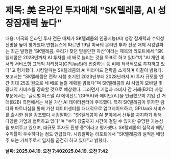 # **제목: 美 온라인 투자매체 "SK텔레콤, AI 성장잠재력 높다"**

  내용: 미국의 온라인 투자 전문 매체가 SK텔레콤의 인공지능(AI) 성장 잠재력과 수익성 전망을 높이 평가했다.연합뉴스에 따르면 19일 미국의 온라인 투자 전문 매체 시킹알파는 최근 발행한 'SK텔레콤, 우리가 찾던 믿을만한 자산'이라는 제목의 리포트에서 "SK텔레콤은 2028년까지 AI 투자를 세 배로 늘리는 것을 목표로 하고 있다"며 "AI 개인 비서와 서비스형 그래픽 처리장치(GPUaaS)에 집중하는 등 AI에 적극적으로 투자하고 있다"고 평가했다. 시킹알파는 SK텔레콤의 AI 피라미드 전략을 소개하며 이같이 밝혔다. 보고서는 "SK텔레콤은 전략 시행 초기인 2023년부터 2028년까지 AI 투자 규모를 연간 최대 25조 원으로 세 배로 늘릴 계획을 밝혔다"며 SK텔레콤의 AI 사업이 모바일 및 광대역 서비스를 강화할 것으로 예상했다. 그러면서 기업과 소비자 간 거래(B2C) 사업 부문에서는 '글로벌 퍼스널 AI 에이전트'(GPAA)와 에이닷(A.)을 언급했으며 기업 간 거래(B2B) 측면에서는 서울 가산 AI 데이터센터에 주목했다. 특히 SK텔레콤이 투자한 람다와 파트너십을 통해 가산 데이터센터를 대대적으로 업그레이드하고, GPUaaS 서비스를 출시한 점을 강조했다.시킹알파는 "SK텔레콤이 AI 분야에서 선두를 차지하기 위해 다양한 기업과 협력하고 있다"며 "수익 창출까지 시간이 걸릴 수 있지만 유망한 가능성을 보여주고 있으며, 대규모 투자도 진행 중"이라고 평가했다. SK텔레콤의 실적과 배당 수익률이 우수하다는 점도 언급했다. 시킹알파는 리포트에서 "SK텔레콤의 실적은 배당주 또는 가치주로서 입지를 굳건히 하고 있다"고 밝혔다.

  **날짜: 2025.04.19. 오전 7:402025.04.19. 오전 7:42**